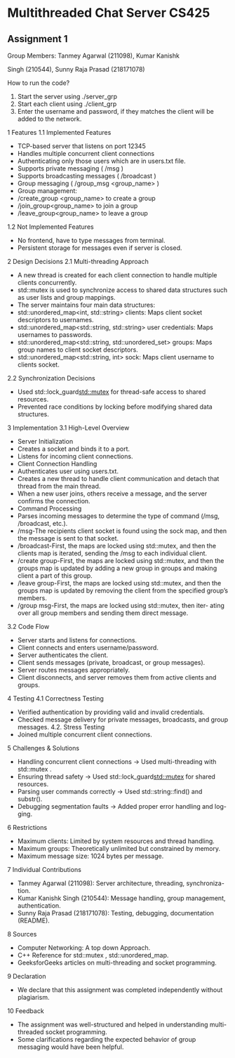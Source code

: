 # Multithreaded Chat Server CS425

## Assignment 1

Group Members: Tanmey Agarwal (211098), Kumar Kanishk

Singh (210544), Sunny Raja Prasad (218171078)


How to run the code?
1. Start the server using ./server_grp
2. Start each client using ./client_grp
3. Enter the username and password, if they matches the client will be added to the network.

1  Features
1.1 Implemented Features
- TCP-based server that listens on port 12345
- Handles multiple concurrent client connections
- Authenticating only those users which are in users.txt file.
- Supports private messaging ( /msg <username> <message> )
- Supports broadcasting messages ( /broadcast <message> )
- Group messaging ( /group_msg <group_name> <message>)
- Group management:
- /create_group <group_name> to create a group
- /join_group<group_name> to join a group
- /leave_group<group_name> to leave a group

1.2 Not Implemented Features
- No frontend, have to type messages from terminal.
- Persistent storage for messages even if server is closed.

2  Design Decisions
2.1 Multi-threading Approach
- A new thread is created for each client connection to handle multiple clients concurrently.
- std::mutex is used to synchronize access to shared data structures such as user lists and group mappings.
- The server maintains four main data structures:
- std::unordered_map<int, std::string> clients: Maps client socket descriptors to usernames.
- std::unordered_map<std::string, std::string> user credentials: Maps usernames to passwords.
- std::unordered_map<std::string, std::unordered_set<int>> groups: Maps group names to client socket descriptors.
- std::unordered_map<std::string, int> sock: Maps client username to clients socket.



2.2 Synchronization Decisions
- Used std::lock_guard<std::mutex> for thread-safe access to shared resources.
- Prevented race conditions by locking before modifying shared data structures.

3  Implementation
3.1 High-Level Overview
- Server Initialization
- Creates a socket and binds it to a port.
- Listens for incoming client connections.
- Client Connection Handling
- Authenticates user using users.txt.
- Creates a new thread to handle client communication and detach that thread from the main thread.
- When a new user joins, others receive a message, and the server confirms the connection.
- Command Processing
- Parses incoming messages to determine the type of command (/msg, /broadcast, etc.).
- /msg-The recipients client socket is found using the sock map, and then the message is sent to that socket.
- /broadcast-First, the maps are locked using std::mutex, and then the clients map is iterated, sending the /msg to each individual client.
- /create group-First, the maps are locked using std::mutex, and then the groups map is updated by adding a new group in groups and making client a part of this group.
- /leave group-First, the maps are locked using std::mutex, and then the groups map is updated by removing the client from the specified group’s members.
- /group msg-First, the maps are locked using std::mutex, then iter- ating over all group members and sending them direct message.

3.2 Code Flow
- Server starts and listens for connections.
- Client connects and enters username/password.
- Server authenticates the client.
- Client sends messages (private, broadcast, or group messages).
- Server routes messages appropriately.
- Client disconnects, and server removes them from active clients and groups.

4  Testing
4.1 Correctness Testing
- Verified authentication by providing valid and invalid credentials.
- Checked message delivery for private messages, broadcasts, and group messages.
4.2. Stress Testing
- Joined multiple concurrent client connections.

5  Challenges & Solutions
- Handling concurrent client connections → Used multi-threading with std::mutex .
- Ensuring thread safety → Used std::lock_guard<std::mutex> for shared resources.
- Parsing user commands correctly → Used std::string::find() and substr().
- Debugging segmentation faults → Added proper error handling and log- ging.


6  Restrictions
- Maximum clients: Limited by system resources and thread handling.
- Maximum groups: Theoretically unlimited but constrained by memory.
- Maximum message size: 1024 bytes per message.

7  Individual Contributions
- Tanmey Agarwal (211098): Server architecture, threading, synchroniza- tion.
- Kumar Kanishk Singh (210544): Message handling, group management, authentication.
- Sunny Raja Prasad (218171078): Testing, debugging, documentation (README).

8  Sources
- Computer Networking: A top down Approach.
- C++ Reference for std::mutex , std::unordered_map.
- GeeksforGeeks articles on multi-threading and socket programming.

9  Declaration
- We declare that this assignment was completed independently without plagiarism.

10  Feedback
- The assignment was well-structured and helped in understanding multi- threaded socket programming.
- Some clarifications regarding the expected behavior of group messaging would have been helpful.
